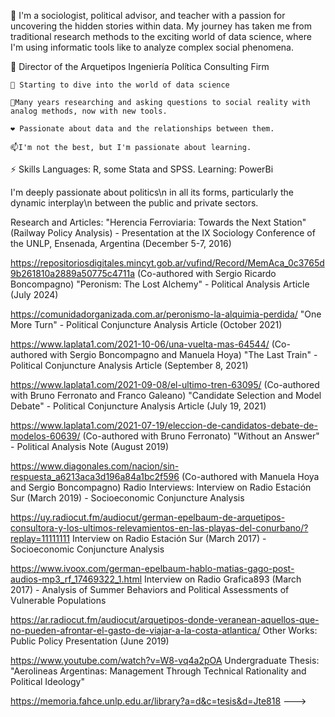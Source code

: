 👋 I'm a sociologist, political advisor, and teacher with a passion for uncovering the hidden stories within data.  My journey has taken me from traditional research methods to the exciting world of data science, where I'm using informatic tools like to analyze complex social phenomena.

   👀 Director of the Arquetipos Ingeniería Política Consulting Firm
   
    💪 Starting to dive into the world of data science
    
    🌱Many years researching and asking questions to social reality with analog methods, now with new tools.
    
    ❤️ Passionate about data and the relationships between them.
    
    📫I'm not the best, but I'm passionate about learning. 

 

⚡️ Skills
Languages: R, some Stata and SPSS.
Learning: PowerBi 

I'm deeply passionate about politics\n
in all its forms, particularly the dynamic interplay\n
between the public and private sectors. 

Research and Articles:
"Herencia Ferroviaria: Towards the Next Station" (Railway Policy Analysis) - Presentation at the IX Sociology Conference of the UNLP, Ensenada, Argentina (December 5-7, 2016) 

https://repositoriosdigitales.mincyt.gob.ar/vufind/Record/MemAca_0c3765d9b261810a2889a50775c4711a
(Co-authored with Sergio Ricardo Boncompagno)
"Peronism: The Lost Alchemy" - Political Analysis Article (July 2024)

https://comunidadorganizada.com.ar/peronismo-la-alquimia-perdida/
"One More Turn" - Political Conjuncture Analysis Article (October 2021)

https://www.laplata1.com/2021-10-06/una-vuelta-mas-64544/
(Co-authored with Sergio Boncompagno and Manuela Hoya)
"The Last Train" - Political Conjuncture Analysis Article (September 8, 2021) 

https://www.laplata1.com/2021-09-08/el-ultimo-tren-63095/
(Co-authored with Bruno Ferronato and Franco Galeano)
"Candidate Selection and Model Debate" - Political Conjuncture Analysis Article (July 19, 2021)

https://www.laplata1.com/2021-07-19/eleccion-de-candidatos-debate-de-modelos-60639/
(Co-authored with Bruno Ferronato)
"Without an Answer" - Political Analysis Note (August 2019)

https://www.diagonales.com/nacion/sin-respuesta_a6213aca3d196a84a1bc2f596
(Co-authored with Manuela Hoya and Sergio Boncompagno)
Radio Interviews:
Interview on Radio Estación Sur (March 2019) - Socioeconomic Conjuncture Analysis 

https://uy.radiocut.fm/audiocut/german-epelbaum-de-arquetipos-consultora-y-los-ultimos-relevamientos-en-las-playas-del-conurbano/?replay=11111111
Interview on Radio Estación Sur (March 2017) - Socioeconomic Conjuncture Analysis

https://www.ivoox.com/german-epelbaum-hablo-matias-gago-post-audios-mp3_rf_17469322_1.html
Interview on Radio Grafica893 (March 2017) - Analysis of Summer Behaviors and Political Assessments of Vulnerable Populations 

https://ar.radiocut.fm/audiocut/arquetipos-donde-veranean-aquellos-que-no-pueden-afrontar-el-gasto-de-viajar-a-la-costa-atlantica/
Other Works:
Public Policy Presentation (June 2019)

https://www.youtube.com/watch?v=W8-vq4a2pOA
Undergraduate Thesis: "Aerolineas Argentinas: Management Through Technical Rationality and Political Ideology" 

https://memoria.fahce.unlp.edu.ar/library?a=d&c=tesis&d=Jte818
--->

